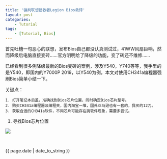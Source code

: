 ```yaml
---
title: '强刷联想拯救者Legion Bios救砖'
layout: post
categories:
    - Tutorial
tags:
    - [Tutorial, Bios]
---
```


首先吐槽一句恶心的联想，发布Bios自己都没认真测试过，41WW风扇巨响，然而降级后电脑直接变砖……官方明明给了降级的功能，变了砖还不维修……

已经看到很多例降级最新的Bios变砖的案例，涉及Y540，Y740等等，我手里的是Y540，即国内的Y7000P 2019，以Y540为例，本文对使用CH341a编程器强刷Bios简单小结一下。

关键点：

    1. 打开笔记本后盖，准确找到Bios芯片位置，同时确定Bios芯片型号。
	2. 购买CH341a编程器及编程夹，国内淘宝一堆，国外亚马逊也有一套的，我买的12刀。
	3. 获取合适的CH341a软件，不同芯片可能存在挑软件现象，需要多尝试。

1. 寻找Bios芯片位置

![](./meida/images/2021-04-13-Legion-bios-program/motherboard.jpg) 

<br>
<p>{{ page.date | date_to_string }}</p>